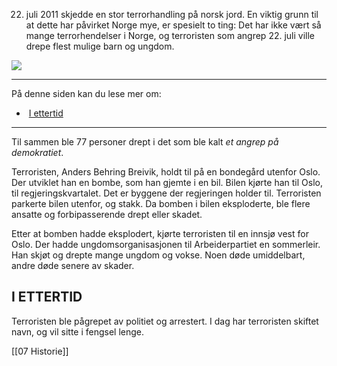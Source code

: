 
22. juli 2011 skjedde en stor terrorhandling på norsk jord. En viktig grunn til at dette har påvirket Norge mye, er spesielt to ting: Det har ikke vært så mange terrorhendelser i Norge, og terroristen som angrep 22. juli ville drepe flest mulige barn og ungdom.

![](https://cdn.kursoria.no/pensum/elements/pensum-for-samfunnskunnskapsproven-_edwsqa.jpg)

---

På denne siden kan du lese mer om:

-    [I ettertid](https://app.norskkunnskap.no/pensum/rtehtr/hrxvp7/edwsqa#i-ettertid)

---

Til sammen ble 77 personer drept i det som ble kalt _et angrep på demokratiet_.

Terroristen, Anders Behring Breivik, holdt til på en bondegård utenfor Oslo. Der utviklet han en bombe, som han gjemte i en bil. Bilen kjørte han til Oslo, til regjeringskvartalet. Det er byggene der regjeringen holder til. Terroristen parkerte bilen utenfor, og stakk. Da bomben i bilen eksploderte, ble flere ansatte og forbipasserende drept eller skadet. 

Etter at bomben hadde eksplodert, kjørte terroristen til en innsjø vest for Oslo. Der hadde ungdomsorganisasjonen til Arbeiderpartiet en sommerleir. Han skjøt og drepte mange ungdom og vokse. Noen døde umiddelbart, andre døde senere av skader. 

## I ETTERTID

Terroristen ble pågrepet av politiet og arrestert. I dag har terroristen skiftet navn, og vil sitte i fengsel lenge.


[[07 Historie]]